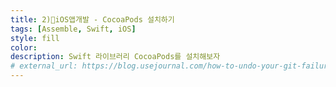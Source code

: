```yaml
---
title: 2)📱iOS앱개발 - CocoaPods 설치하기
tags: [Assemble, Swift, iOS]
style: fill
color: 
description: Swift 라이브러리 CocoaPods를 설치해보자
# external_url: https://blog.usejournal.com/how-to-undo-your-git-failure-b76e31ecac74
---
```

